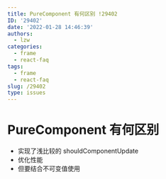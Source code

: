 ```yaml
---
title: PureComponent 有何区别 !29402
ID: '29402'
date: '2022-01-28 14:46:39'
authors:
  - lzw
categories:
  - frame
  - react-faq
tags:
  - frame
  - react-faq
slug: /29402
type: issues
---
```


# PureComponent 有何区别

- 实现了浅比较的 shouldComponentUpdate
- 优化性能
- 但要结合不可变值使用
